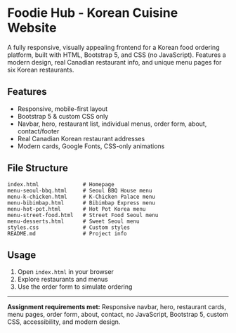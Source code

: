 # Foodie Hub - Korean Cuisine Website

A fully responsive, visually appealing frontend for a Korean food ordering platform, built with HTML, Bootstrap 5, and CSS (no JavaScript). Features a modern design, real Canadian restaurant info, and unique menu pages for six Korean restaurants.

## Features
- Responsive, mobile-first layout
- Bootstrap 5 & custom CSS only
- Navbar, hero, restaurant list, individual menus, order form, about, contact/footer
- Real Canadian Korean restaurant addresses
- Modern cards, Google Fonts, CSS-only animations

## File Structure
```
index.html              # Homepage
menu-seoul-bbq.html     # Seoul BBQ House menu
menu-k-chicken.html     # K-Chicken Palace menu
menu-bibimbap.html      # Bibimbap Express menu
menu-hot-pot.html       # Hot Pot Korea menu
menu-street-food.html   # Street Food Seoul menu
menu-desserts.html      # Sweet Seoul menu
styles.css              # Custom styles
README.md               # Project info
```

## Usage
1. Open `index.html` in your browser
2. Explore restaurants and menus
3. Use the order form to simulate ordering

---
**Assignment requirements met:** Responsive navbar, hero, restaurant cards, menu pages, order form, about, contact, no JavaScript, Bootstrap 5, custom CSS, accessibility, and modern design. 
